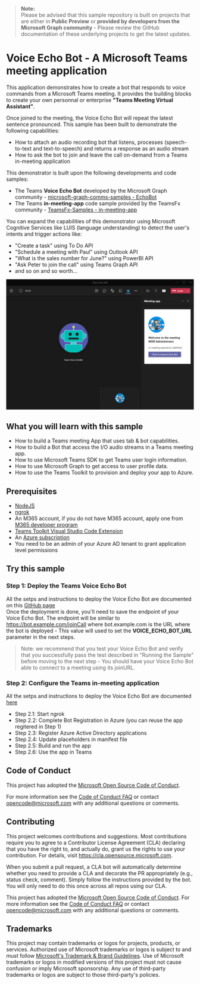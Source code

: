 > **Note:**  
> Please be advised that this sample repository is built on projects that are either in **Public Preview** or **provided by developers from the Microsoft Graph community** - Please review the GitHub documentation of these underlying projects to get the latest updates. 

# Voice Echo Bot - A Microsoft Teams meeting application

This application demonstrates how to create a bot that responds to voice commands from a Microsoft Teams meeting. It provides the building blocks to create your own personnal or enterprise **"Teams Meeting Virtual Assistant"**.

Once joined to the meeting, the Voice Echo Bot will repeat the latest sentence pronounced. This sample has been built to demonstrate the following capabilities:

- How to attach an audio recording bot that listens, processes (speech-to-text and text-to-speech) and returns a response as an audio stream
- How to ask the bot to join and leave the call on-demand from a Teams in-meeting application

This demonstrator is built upon the following developments and code samples:
- The Teams **Voice Echo Bot** developed by the Microsoft Graph  community - [microsoft-graph-comms-samples - EchoBot
](https://github.com/microsoftgraph/microsoft-graph-comms-samples/tree/master/Samples/PublicSamples/EchoBot)
- The Teams **in-meeting-app** code sample provided by the  TeamsFx community - [TeamsFx-Samples - in-meeting-app](https://github.com/OfficeDev/TeamsFx-Samples/tree/v2/in-meeting-app)

You can expand the capabilities of this demonstrator using Microsoft Cognitive Services like LUIS (language understanding) to detect the user's intents and trigger actions like:
- "Create a task" using To Do API
- "Schedule a meeting with Paul" using Outlook API
- "What is the sales number for June?" using PowerBI API
- "Ask Peter to join the call" using Teams Graph API
- and so on and so worth...

![MeetingApp](./images/InMeetingAppEchobot.png)

## What you will learn with this sample
- How to build a Teams meeting App that uses tab & bot capabilities. 
- How to build a Bot that access the I/O audio streams in a Teams meeting app. 
- How to use Microsoft Teams SDK to get Teams user login information. 
- How to use Microsoft Graph to get access to user profile data. 
- How to use the Teams Toolkit to provision and deploy your app to Azure. 

## Prerequisites
-  [NodeJS](https://nodejs.org/en/)
-  [ngrok](https://ngrok.com/)
-  An M365 account, if you do not have M365 account, apply one from [M365 developer program](https://developer.microsoft.com/en-us/microsoft-365/dev-program)
-  [Teams Toolkit Visual Studio Code Extension](https://aka.ms/teams-toolkit)
-  An [Azure subscription](https://azure.microsoft.com/en-us/free/)
- You need to be an admin of your Azure AD tenant to grant application level permissions

## Try this sample
### Step 1: Deploy the Teams Voice Echo Bot
All the setps and instructions to deploy the Voice Echo Bot are documented on this [GitHub page](https://github.com/microsoftgraph/microsoft-graph-comms-samples/tree/master/Samples/PublicSamples/EchoBot)  
Once the deployment is done, you'll need to save the endpoint of your Voice Echo Bot. The endpoint will be similar to https://bot.example.com/joinCall where bot.example.com is the URL where the bot is deployed - This value will used to set the **VOICE_ECHO_BOT_URL** parameter in the next steps.

> Note: we recommend that you test your Voice Echo Bot and verify that you successfully pass the test described in "Running the Sample" before moving to the next step - You should have your Voice Echo Bot able to connect to a meeting using its joinURL.

### Step 2: Configure the Teams in-meeting application
All the setps and instructions to deploy the Voice Echo Bot are documented [here](./README-In-meeting-App.md)

- Step 2.1: Start ngrok
- Step 2.2: Complete Bot Registration in Azure (you can reuse the app regitered in Step 1)
- Step 2.3: Register Azure Active Directory applications
- Step 2.4: Update placeholders in manifest file 
- Step 2.5: Build and run the app
- Step 2.6: Use the app in Teams

## Code of Conduct
This project has adopted the [Microsoft Open Source Code of Conduct](https://opensource.microsoft.com/codeofconduct/).

For more information see the [Code of Conduct FAQ](https://opensource.microsoft.com/codeofconduct/faq/) or
contact [opencode@microsoft.com](mailto:opencode@microsoft.com) with any additional questions or comments.

## Contributing

This project welcomes contributions and suggestions.  Most contributions require you to agree to a
Contributor License Agreement (CLA) declaring that you have the right to, and actually do, grant us
the rights to use your contribution. For details, visit https://cla.opensource.microsoft.com.

When you submit a pull request, a CLA bot will automatically determine whether you need to provide
a CLA and decorate the PR appropriately (e.g., status check, comment). Simply follow the instructions
provided by the bot. You will only need to do this once across all repos using our CLA.

This project has adopted the [Microsoft Open Source Code of Conduct](https://opensource.microsoft.com/codeofconduct/).
For more information see the [Code of Conduct FAQ](https://opensource.microsoft.com/codeofconduct/faq/) or
contact [opencode@microsoft.com](mailto:opencode@microsoft.com) with any additional questions or comments.

## Trademarks

This project may contain trademarks or logos for projects, products, or services. Authorized use of Microsoft
trademarks or logos is subject to and must follow
[Microsoft's Trademark & Brand Guidelines](https://www.microsoft.com/en-us/legal/intellectualproperty/trademarks/usage/general).
Use of Microsoft trademarks or logos in modified versions of this project must not cause confusion or imply Microsoft sponsorship.
Any use of third-party trademarks or logos are subject to those third-party's policies.